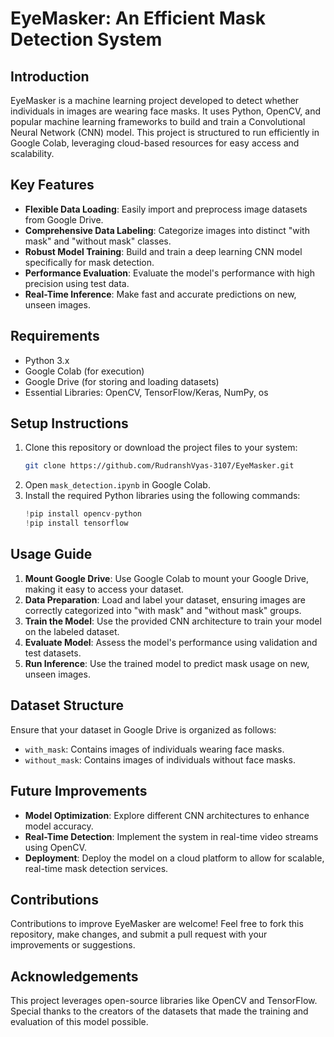 # EyeMasker: An Efficient Mask Detection System


## Introduction

EyeMasker is a machine learning project developed to detect whether individuals in images are wearing face masks. It uses Python, OpenCV, and popular machine learning frameworks to build and train a Convolutional Neural Network (CNN) model. This project is structured to run efficiently in Google Colab, leveraging cloud-based resources for easy access and scalability.

## Key Features

- **Flexible Data Loading**: Easily import and preprocess image datasets from Google Drive.
- **Comprehensive Data Labeling**: Categorize images into distinct "with mask" and "without mask" classes.
- **Robust Model Training**: Build and train a deep learning CNN model specifically for mask detection.
- **Performance Evaluation**: Evaluate the model's performance with high precision using test data.
- **Real-Time Inference**: Make fast and accurate predictions on new, unseen images.

## Requirements

- Python 3.x
- Google Colab (for execution)
- Google Drive (for storing and loading datasets)
- Essential Libraries: OpenCV, TensorFlow/Keras, NumPy, os

## Setup Instructions

1. Clone this repository or download the project files to your system:
    ```bash
    git clone https://github.com/RudranshVyas-3107/EyeMasker.git
    ```
2. Open `mask_detection.ipynb` in Google Colab.
3. Install the required Python libraries using the following commands:
    ```python
    !pip install opencv-python
    !pip install tensorflow
    ```

## Usage Guide

1. **Mount Google Drive**: Use Google Colab to mount your Google Drive, making it easy to access your dataset.
2. **Data Preparation**: Load and label your dataset, ensuring images are correctly categorized into "with mask" and "without mask" groups.
3. **Train the Model**: Use the provided CNN architecture to train your model on the labeled dataset.
4. **Evaluate Model**: Assess the model's performance using validation and test datasets.
5. **Run Inference**: Use the trained model to predict mask usage on new, unseen images.

## Dataset Structure

Ensure that your dataset in Google Drive is organized as follows:
- `with_mask`: Contains images of individuals wearing face masks.
- `without_mask`: Contains images of individuals without face masks.

## Future Improvements

- **Model Optimization**: Explore different CNN architectures to enhance model accuracy.
- **Real-Time Detection**: Implement the system in real-time video streams using OpenCV.
- **Deployment**: Deploy the model on a cloud platform to allow for scalable, real-time mask detection services.

## Contributions

Contributions to improve EyeMasker are welcome! Feel free to fork this repository, make changes, and submit a pull request with your improvements or suggestions.

## Acknowledgements

This project leverages open-source libraries like OpenCV and TensorFlow. Special thanks to the creators of the datasets that made the training and evaluation of this model possible.
